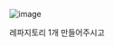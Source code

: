 ![image](https://github.com/inbn1159/test/assets/149654300/bb564980-4dec-4b82-8570-8ee394892aea)

레파지토리 1개 만들어주시고

